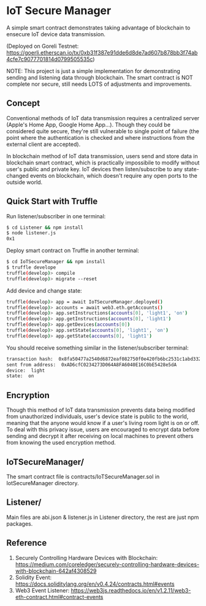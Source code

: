 # IoT Secure Manager

A simple smart contract demonstrates taking advantage of blockchain to ensecure IoT device data transmission.  
  
(Deployed on Goreli Testnet: https://goerli.etherscan.io/tx/0xb31f387e91dde6d8de7ad607b878bb3f74ab4cfe7c9077701814d0799505535c)  
  
NOTE: This project is just a simple implementation for demonstrating sending and listening data through blockchain. The smart contract is NOT complete nor secure, still needs LOTS of adjustments and improvements.
## Concept

Conventional methods of IoT data transmission requires a centralized server (Apple's Home App, Google Home App...). Though they could be considered quite secure, they're still vulnerable to single point of failure (the point where the authentication is checked and where instructions from the external client are accepted). 
  
In blockchain method of IoT data transmission, users send and store data in blockchain smart contract, which is practically impossibile to modify without user's public and private key. IoT devices then listen/subscribe to any state-changed events on blockchain, which doesn't require any open ports to the outside world.

## Quick Start with Truffle

Run listener/subscriber in one terminal:
~~~bash
$ cd Listener && npm install
$ node listener.js
0x1
~~~

Deploy smart contract on Truffle in another terminal:
~~~bash
$ cd IoTSecureManager && npm install
$ truffle develope
truffle(develop)> compile
truffle(develop)> migrate --reset
~~~

Add device and change state:
~~~bash
truffle(develop)> app = await IoTSecureManager.deployed()
truffle(develop)> accounts = await web3.eth.getAccounts()
truffle(develop)> app.setInstructions(accounts[0], 'light1', 'on')
truffle(develop)> app.getInstructions(accounts[0], 'light1')
truffle(develop)> app.getDevices(accounts[0])
truffle(develop)> app.setState(accounts[0], 'light1', 'on')
truffle(develop)> app.getState(accounts[0], 'light1')
~~~

You should receive something similar in the listener/subscriber terminal:
~~~bash
transaction hash:  0x8fa50477a2540d6872eaf082750f0e420fb6bc2531c1abd332c7884c8d1cbeb7
sent from address:  0xAD6cfC0234273D064A8FA6040E16C0bE5428e5dA
device:  light
state:  on
~~~


## Encryption
Though this method of IoT data transmission prevents data being modified from unauthorized individuals, user's device state is public to the world, meaning that the anyone would know if a user's living room light is on or off. To deal with this privacy issue, users are encouraged to encrypt data before sending and decrypt it after receiving on local machines to prevent others from knowing the used encryption method.

## IoTSecureManager/ 
The smart contract file is contracts/IoTSecureManager.sol in IotSecureManager directory.

## Listener/
Main files are abi.json & listener.js in Listener directory, the rest are just npm packages.

## Reference
1. Securely Controlling Hardware Devices with Blockchain: https://medium.com/coreledger/securely-controlling-hardware-devices-with-blockchain-642af4308529
2. Solidity Event: https://docs.soliditylang.org/en/v0.4.24/contracts.html#events
3. Web3 Event Listener: https://web3js.readthedocs.io/en/v1.2.11/web3-eth-contract.html#contract-events
